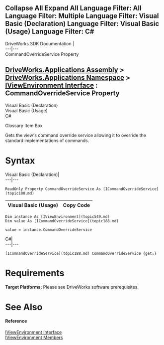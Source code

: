 Collapse All Expand All Language Filter: All  Language Filter: Multiple  Language Filter: Visual Basic (Declaration) Language Filter: Visual Basic (Usage) Language Filter: C#  
---  
DriveWorks SDK Documentation  |   
---|---  
CommandOverrideService Property   
  
[DriveWorks.Applications Assembly](topic13.md) > [DriveWorks.Applications Namespace](topic16.md) > [IViewEnvironment Interface](topic549.md) : CommandOverrideService Property  
---  
  
Visual Basic (Declaration)    
Visual Basic (Usage)    
C# 

Glossary Item Box

Gets the view's command override service allowing it to override the standard implementations of commands. 

# Syntax

Visual Basic (Declaration)|   
---|---  
      
    
    ReadOnly Property CommandOverrideService As [ICommandOverrideService](topic188.md)  
  
Visual Basic (Usage)| Copy Code  
---|---  
      
    
    Dim instance As [IViewEnvironment](topic549.md)
    Dim value As [ICommandOverrideService](topic188.md)
     
    value = instance.CommandOverrideService  
  
C#|   
---|---  
      
    
    [ICommandOverrideService](topic188.md) CommandOverrideService {get;}  
  
# Requirements

**Target Platforms:** Please see DriveWorks software prerequisites.

# See Also

#### Reference

[IViewEnvironment Interface](topic549.md)   
[IViewEnvironment Members](topic550.md)


